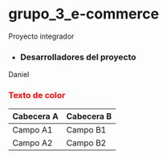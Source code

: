 # grupo_3_e-commerce
Proyecto integrador 


- ### **Desarrolladores del proyecto**
Daniel

<h3 style="color: red;"> Texto de color </h3>


Cabecera A | Cabecera B
-- | --
Campo A1 | Campo B1
Campo A2 | Campo B2


